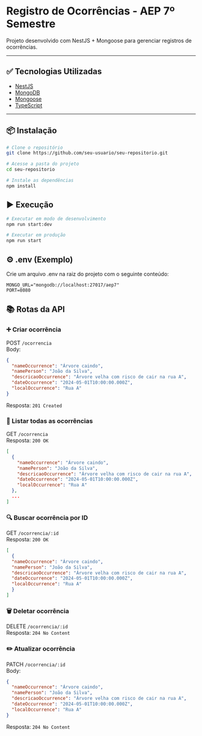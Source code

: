 # Registro de Ocorrências - AEP 7º Semestre

Projeto desenvolvido com NestJS + Mongoose para gerenciar registros de ocorrências.

---

## ✅ Tecnologias Utilizadas

- [NestJS](https://nestjs.com/)
- [MongoDB](https://www.mongodb.com/)
- [Mongoose](https://mongoosejs.com/)
- [TypeScript](https://www.typescriptlang.org/)

---

## 📦 Instalação

```bash
# Clone o repositório
git clone https://github.com/seu-usuario/seu-repositorio.git

# Acesse a pasta do projeto
cd seu-repositorio

# Instale as dependências
npm install
```

## ▶️ Execução

```bash
# Executar em modo de desenvolvimento
npm run start:dev

# Executar em produção
npm run start
```

## ⚙️ .env (Exemplo)

Crie um arquivo .env na raiz do projeto com o seguinte conteúdo:

``` .env
MONGO_URL="mongodb://localhost:27017/aep7"
PORT=8080
```

## 📚 Rotas da API

### ➕ Criar ocorrência
POST `/ocorrencia` </br>
Body:
``` json
{
  "nameOccurrence": "Árvore caindo",
  "namePerson": "João da Silva",
  "descricaoOccurrence": "Árvore velha com risco de cair na rua A",
  "dateOccurrence": "2024-05-01T10:00:00.000Z",
  "localOccurrence": "Rua A"
}
```
Resposta:
`201 Created`

### 📄 Listar todas as ocorrências
GET `/ocorrencia` </br>
Resposta:
`200 OK`
``` json
[
  {
    "nameOccurrence": "Árvore caindo",
    "namePerson": "João da Silva",
    "descricaoOccurrence": "Árvore velha com risco de cair na rua A",
    "dateOccurrence": "2024-05-01T10:00:00.000Z",
    "localOccurrence": "Rua A"
  },
  ...
]
```

### 🔍 Buscar ocorrência por ID
GET `/ocorrencia/:id` </br>
Resposta:
`200 OK`
``` json
[
  {
  "nameOccurrence": "Árvore caindo",
  "namePerson": "João da Silva",
  "descricaoOccurrence": "Árvore velha com risco de cair na rua A",
  "dateOccurrence": "2024-05-01T10:00:00.000Z",
  "localOccurrence": "Rua A"
  }
]
```

### 🗑️ Deletar ocorrência
DELETE  `/ocorrencia/:id` </br>
Resposta:
`204 No Content`


### ✏️ Atualizar ocorrência
PATCH `/ocorrencia/:id` </br>
Body:
``` json
{
  "nameOccurrence": "Árvore caindo",
  "namePerson": "João da Silva",
  "descricaoOccurrence": "Árvore velha com risco de cair na rua A",
  "dateOccurrence": "2024-05-01T10:00:00.000Z",
  "localOccurrence": "Rua A"
}
```
Resposta:
`204 No Content`
